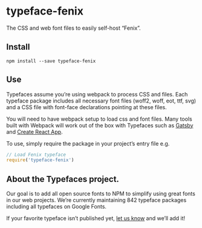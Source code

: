 
# typeface-fenix

The CSS and web font files to easily self-host “Fenix”.

## Install

`npm install --save typeface-fenix`

## Use

Typefaces assume you’re using webpack to process CSS and files. Each typeface
package includes all necessary font files (woff2, woff, eot, ttf, svg) and
a CSS file with font-face declarations pointing at these files.

You will need to have webpack setup to load css and font files. Many tools built
with Webpack will work out of the box with Typefaces such as [Gatsby](https://github.com/gatsbyjs/gatsby)
and [Create React App](https://github.com/facebookincubator/create-react-app).

To use, simply require the package in your project’s entry file e.g.

```javascript
// Load Fenix typeface
require('typeface-fenix')
```

## About the Typefaces project.

Our goal is to add all open source fonts to NPM to simplify using great fonts in
our web projects. We’re currently maintaining 842 typeface packages
including all typefaces on Google Fonts.

If your favorite typeface isn’t published yet, [let us know](https://github.com/KyleAMathews/typefaces)
and we’ll add it!

